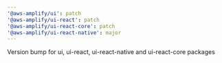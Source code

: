 ```yaml
---
'@aws-amplify/ui': patch
'@aws-amplify/ui-react': patch
'@aws-amplify/ui-react-core': patch
'@aws-amplify/ui-react-native': major
---
```


Version bump for ui, ui-react, ui-react-native and ui-react-core packages
